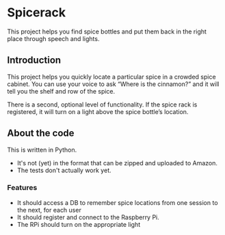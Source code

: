 # Spicerack
This project helps you find spice bottles and put them back in the right place through speech and lights.

## Introduction

This project helps you quickly locate a particular spice in a crowded spice cabinet. You can use your voice to ask “Where is the cinnamon?” and it will tell you the shelf and row of the spice.

There is a second, optional level of functionality. If the spice rack is registered, it will turn on a light above the spice bottle’s location.

## About the code

This is written in Python.

* It's not (yet) in the format that can be zipped and uploaded to Amazon.
* The tests don't actually work yet.

### Features

* It should access a DB to remember spice locations from one session to the next, for each user
* It should register and connect to the Raspberry Pi.
* The RPi should turn on the appropriate light


